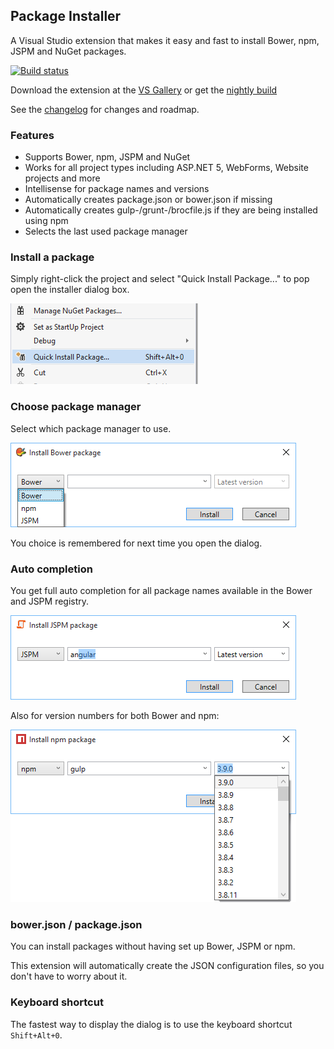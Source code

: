 ## Package Installer

A Visual Studio extension that makes it easy and fast to install
Bower, npm, JSPM and NuGet packages.

[![Build status](https://ci.appveyor.com/api/projects/status/bd4o6iumw9vwf8kh?svg=true)](https://ci.appveyor.com/project/madskristensen/packageinstaller)

Download the extension at the
[VS Gallery](https://visualstudiogallery.msdn.microsoft.com/753b9720-1638-4f9a-ad8d-2c45a410fd74)
or get the
[nightly build](http://vsixgallery.com/extension/fdd64809-376e-4542-92ce-808a8df06bcc/)

See the
[changelog](CHANGELOG.md)
for changes and roadmap.

### Features

- Supports Bower, npm, JSPM and NuGet
- Works for all project types including ASP.NET 5, WebForms, Website projects and more
- Intellisense for package names and versions
- Automatically creates package.json or bower.json if missing
- Automatically creates gulp-/grunt-/brocfile.js if they are being installed using npm
- Selects the last used package manager

### Install a package

Simply right-click the project and select "Quick Install Package..."
to pop open the installer dialog box.

![Context menu](art/context-menu.png)

### Choose package manager

Select which package manager to use.

![auto completion](art/dialog.png)

You choice is remembered for next time you open the dialog.

### Auto completion

You get full auto completion for all package names available
in the Bower and JSPM registry.

![auto completion](art/dialog-names.png)

Also for version numbers for both Bower and npm:

![auto completion](art/dialog-versions.png)

### bower.json / package.json

You can install packages without having set up Bower, JSPM or npm.

This extension will automatically create the JSON configuration
files, so you don't have to worry about it.

### Keyboard shortcut

The fastest way to display the dialog is to use the keyboard
shortcut `Shift+Alt+0`.